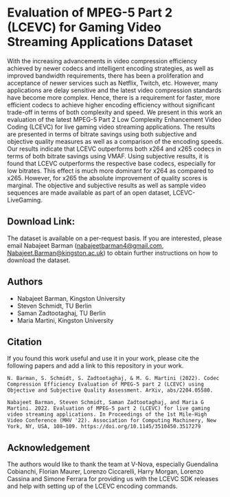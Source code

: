 # Evaluation of MPEG-5 Part 2 (LCEVC) for Gaming Video Streaming Applications Dataset

With the increasing advancements in video compression efficiency achieved by newer codecs and intelligent encoding strategies, as well as improved bandwidth requirements, there has been a proliferation and acceptance of newer services such as Netflix, Twitch, etc. However, many applications are delay sensitive and the latest video compression standards have become more complex. Hence, there is a requirement for faster, more efficient codecs to achieve higher encoding efficiency without significant trade-off in terms of both complexity and speed. We present in this work an evaluation of the latest MPEG-5 Part 2 Low Complexity Enhancement Video Coding (LCEVC) for live gaming video streaming applications. The results are presented in terms of bitrate savings using both subjective and objective quality measures as well as a comparison of the encoding speeds. Our results indicate that LCEVC outperforms both x264 and x265 codecs in terms of both bitrate savings using VMAF. Using subjective results, it is found that LCEVC outperforms the respective base codecs, especially for low bitrates. This effect is much more dominant for x264 as compared to x265. However, for x265 the absolute improvement of quality scores is marginal. The objective and subjective results as well as sample video sequences are made available as part of an open dataset, LCEVC-LiveGaming.

## Download Link:

The dataset is available on a per-request basis. 
If you are interested, please email Nabajeet Barman (nabajeetbarman4@gmail.com, Nabajeet.Barman@kingston.ac.uk) to obtain further instructions on how to download the dataset.

## Authors

- Nabajeet Barman, Kingston University
- Steven Schmidt, TU Berlin
- Saman Zadtootaghaj, TU Berlin
- Maria Martini, Kingston University

## Citation

If you found this work useful and use it in your work, please cite the following papers and add a link to this repository in your work.

```N. Barman, S. Schmidt, S. Zadtootaghaj, & M. G. Martini (2022). Codec Compression Efficiency Evaluation of MPEG-5 part 2 (LCEVC) using Objective and Subjective Quality Assessment. ArXiv, abs/2204.05580.```

```Nabajeet Barman, Steven Schmidt, Saman Zadtootaghaj, and Maria G Martini. 2022. Evaluation of MPEG-5 part 2 (LCEVC) for live gaming video streaming applications. In Proceedings of the 1st Mile-High Video Conference (MHV '22). Association for Computing Machinery, New York, NY, USA, 108–109. https://doi.org/10.1145/3510450.3517279 ```


## Acknowledgement

The authors would like to thank the team at V-Nova, especially Guendalina Cobianchi, Florian Maurer, Lorenzo Ciccarelli, Harry Morgan, Lorenzo Cassina and Simone Ferrara for providing us with the LCEVC SDK releases and help with setting up of the LCEVC encoding commands.

